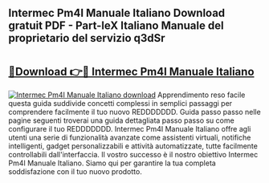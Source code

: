 ## Intermec Pm4I Manuale Italiano Download gratuit PDF - Part-leX Italiano Manuale del proprietario del servizio q3dSr

# <h2><a href="http://dfcz6lp.blite.top/?on=Intermec+Pm4I+Manuale+Italiano">🔗Download 👉🔴 Intermec Pm4I Manuale Italiano</a></h2>

[![Intermec Pm4I Manuale Italiano download](https://i.imgur.com/lujVjoI.png)](http://dfcz6lp.blite.top/?on=Intermec+Pm4I+Manuale+Italiano)
Apprendimento reso facile questa guida suddivide concetti complessi in semplici passaggi per comprendere facilmente il tuo nuovo REDDDDDDD. Guida passo passo nelle pagine seguenti troverai una guida dettagliata passo passo su come configurare il tuo REDDDDDDD. Intermec Pm4I Manuale Italiano offre agli utenti una serie di funzionalità avanzate come assistenti virtuali, notifiche intelligenti, gadget personalizzabili e attività automatizzate, tutte facilmente controllabili dall'interfaccia. Il vostro successo è il nostro obiettivo Intermec Pm4I Manuale Italiano. Siamo qui per garantire la tua completa soddisfazione con il tuo nuovo prodotto.
